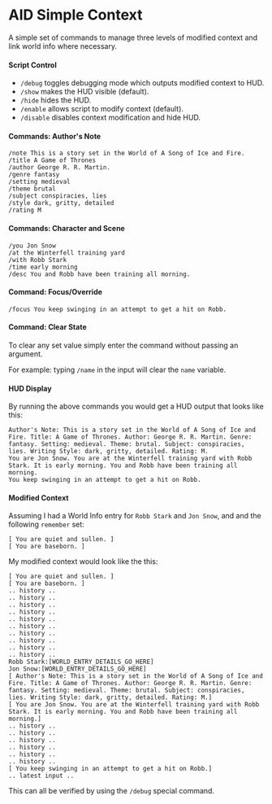 # AID Simple Context
A simple set of commands to manage three levels of modified context and link world info where necessary.

#### Script Control
* `/debug` toggles debugging mode which outputs modified context to HUD.
* `/show` makes the HUD visible (default).
* `/hide` hides the HUD.
* `/enable` allows script to modify context (default).
* `/disable` disables context modification and hide HUD.

#### Commands: Author's Note
```
/note This is a story set in the World of A Song of Ice and Fire.
/title A Game of Thrones
/author George R. R. Martin.
/genre fantasy
/setting medieval
/theme brutal
/subject conspiracies, lies
/style dark, gritty, detailed
/rating M
```

#### Commands: Character and Scene
```
/you Jon Snow
/at the Winterfell training yard
/with Robb Stark
/time early morning
/desc You and Robb have been training all morning.
```

#### Command: Focus/Override
```
/focus You keep swinging in an attempt to get a hit on Robb.
```

#### Command: Clear State
To clear any set value simply enter the command without passing an argument.

For example: typing `/name` in the input will clear the `name` variable.

#### HUD Display
By running the above commands you would get a HUD output that looks like this: 
```
Author's Note: This is a story set in the World of A Song of Ice and Fire. Title: A Game of Thrones. Author: George R. R. Martin. Genre: fantasy. Setting: medieval. Theme: brutal. Subject: conspiracies, lies. Writing Style: dark, gritty, detailed. Rating: M.
You are Jon Snow. You are at the Winterfell training yard with Robb Stark. It is early morning. You and Robb have been training all morning.
You keep swinging in an attempt to get a hit on Robb.
```

#### Modified Context

Assuming I had a World Info entry for `Robb Stark` and `Jon Snow`, and and the following `remember` set:
```
[ You are quiet and sullen. ]
[ You are baseborn. ]
```

My modified context would look like the this:

```
[ You are quiet and sullen. ]
[ You are baseborn. ]
.. history ..
.. history ..
.. history ..
.. history ..
.. history ..
.. history ..
.. history ..
.. history ..
.. history ..
.. history ..
Robb Stark:[WORLD_ENTRY_DETAILS_GO_HERE]
Jon Snow:[WORLD_ENTRY_DETAILS_GO_HERE]
[ Author's Note: This is a story set in the World of A Song of Ice and Fire. Title: A Game of Thrones. Author: George R. R. Martin. Genre: fantasy. Setting: medieval. Theme: brutal. Subject: conspiracies, lies. Writing Style: dark, gritty, detailed. Rating: M.]
[ You are Jon Snow. You are at the Winterfell training yard with Robb Stark. It is early morning. You and Robb have been training all morning.]
.. history ..
.. history ..
.. history ..
.. history ..
.. history ..
.. history ..
[ You keep swinging in an attempt to get a hit on Robb.]
.. latest input ..
```

This can all be verified by using the `/debug` special command.
